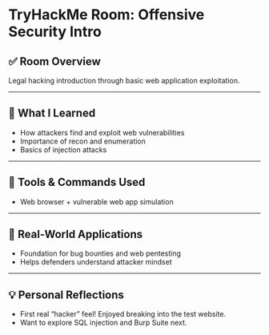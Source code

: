 # TryHackMe Room: Offensive Security Intro

## ✅ Room Overview
Legal hacking introduction through basic web application exploitation.

---

## 🧠 What I Learned
- How attackers find and exploit web vulnerabilities
- Importance of recon and enumeration
- Basics of injection attacks

---

## 🔧 Tools & Commands Used
- Web browser + vulnerable web app simulation

---

## 📌 Real-World Applications
- Foundation for bug bounties and web pentesting
- Helps defenders understand attacker mindset

---

## 💡 Personal Reflections
- First real “hacker” feel! Enjoyed breaking into the test website.
- Want to explore SQL injection and Burp Suite next.

